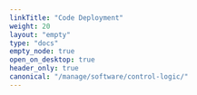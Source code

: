 ```yaml
---
linkTitle: "Code Deployment"
weight: 20
layout: "empty"
type: "docs"
empty_node: true
open_on_desktop: true
header_only: true
canonical: "/manage/software/control-logic/"
---
```

